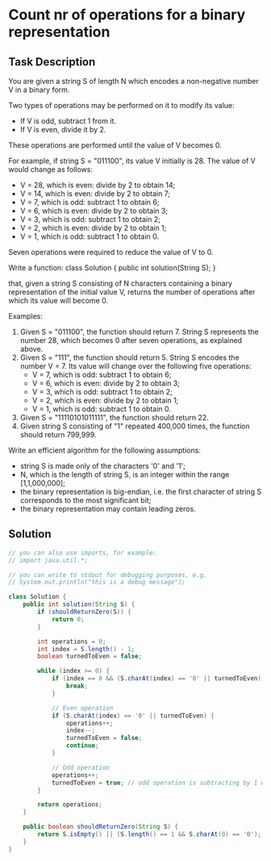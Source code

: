 # Count nr of operations for a binary representation

## Task Description

You are given a string S of length N which encodes a non-negative number V in a binary form.

Two types of operations may be performed on it to modify its value:
- If V is odd, subtract 1 from it.
- If V is even, divide it by 2.

These operations are performed until the value of V becomes 0.

For example, if string S = "011100", its value V initially is 28. The value of V would change as follows:
- V = 28, which is even: divide by 2 to obtain 14;
- V = 14, which is even: divide by 2 to obtain 7;
- V = 7, which is odd: subtract 1 to obtain 6;
- V = 6, which is even: divide by 2 to obtain 3;
- V = 3, which is odd: subtract 1 to obtain 2;
- V = 2, which is even: divide by 2 to obtain 1;
- V = 1, which is odd: subtract 1 to obtain 0.

Seven operations were required to reduce the value of V to 0.

Write a function:
class Solution { public int solution(String S); }

that, given a string S consisting of N characters containing a binary representation of the initial value V, returns the number of operations after which its value will become 0.

Examples:
1. Given S = "011100", the function should return 7. String S represents the number 28, which becomes 0 after seven operations, as explained above.
2. Given S = "111", the function should return 5. String S encodes the number V = 7. Its value will change over the following five operations:
    - V = 7, which is odd: subtract 1 to obtain 6;
    - V = 6, which is even: divide by 2 to obtain 3;
    - V = 3, which is odd: subtract 1 to obtain 2;
    - V = 2, which is even: divide by 2 to obtain 1;
    - V = 1, which is odd: subtract 1 to obtain 0.
3. Given S = "11110101011111", the function should return 22.
4. Given string S consisting of "1" repeated 400,000 times, the function should return 799,999.

Write an efficient algorithm for the following assumptions:
- string S is made only of the characters '0' and '1';
- N, which is the length of string S, is an integer within the range [1,1,000,000];
- the binary representation is big-endian, i.e. the first character of string S corresponds to the most significant bit;
- the binary representation may contain leading zeros.

## Solution

```java
// you can also use imports, for example:
// import java.util.*;

// you can write to stdout for debugging purposes, e.g.
// System.out.println("this is a debug message");

class Solution {
    public int solution(String S) {
        if (shouldReturnZero(S)) {
            return 0;
        }

        int operations = 0;
        int index = S.length() - 1;
        boolean turnedToEven = false;

        while (index >= 0) {
            if (index == 0 && (S.charAt(index) == '0' || turnedToEven)) {
                break;
            }

            // Even operation
            if (S.charAt(index) == '0' || turnedToEven) {
                operations++;
                index--;
                turnedToEven = false;
                continue;
            }

            // Odd operation
            operations++;
            turnedToEven = true; // odd operation is subtracting by 1 which means turning to an even number
        }

        return operations;
    }

    public boolean shouldReturnZero(String S) {
        return S.isEmpty() || (S.length() == 1 && S.charAt(0) == '0');
    }
}
```